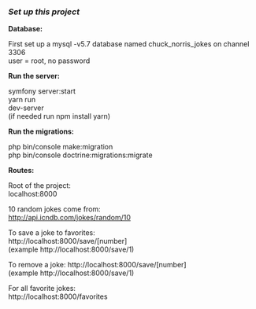### _Set up this project_

**Database:**

First set up a mysql -v5.7 database named chuck_norris_jokes on channel 3306\
user = root, no password


**Run the server:**

symfony server:start\
yarn run\
dev-server\
(if needed run npm install yarn)

**Run the migrations:**

php bin/console make:migration\
php bin/console doctrine:migrations:migrate


**Routes:**

Root of the project:\
localhost:8000

10 random jokes come from:\
http://api.icndb.com/jokes/random/10

To save a joke to favorites:\
http://localhost:8000/save/[number]\
(example http://localhost:8000/save/1)

To remove a joke:
http://localhost:8000/save/[number]\
(example http://localhost:8000/save/1)

For all favorite jokes:\
http://localhost:8000/favorites